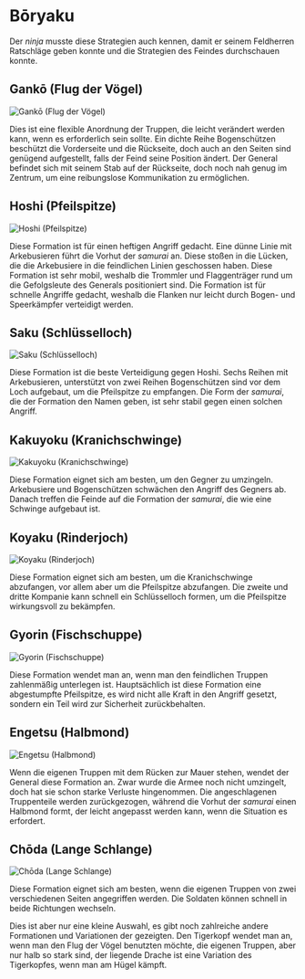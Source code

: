 # Bōryaku


Der *ninja* musste diese Strategien auch kennen, damit er seinem Feldherren Ratschläge geben konnte und die Strategien des Feindes durchschauen konnte.

## Gankō (Flug der Vögel)

![Gankō (Flug der Vögel)](/images/formationen-ganko.svg)

Dies ist eine flexible Anordnung der Truppen, die leicht verändert werden kann, wenn es erforderlich sein sollte. Ein dichte Reihe Bogenschützen beschützt die Vorderseite und die Rückseite, doch auch an den Seiten sind genügend aufgestellt, falls der Feind seine Position ändert. Der General befindet sich mit seinem Stab auf der Rückseite, doch noch nah genug im Zentrum, um eine reibungslose Kommunikation zu ermöglichen.


## Hoshi (Pfeilspitze)

![Hoshi (Pfeilspitze)](/images/formationen-hoshi.svg)

Diese Formation ist für einen heftigen Angriff gedacht. Eine dünne Linie mit Arkebusieren führt die Vorhut der *samurai* an. Diese stoßen in die Lücken, die die Arkebusiere in die feindlichen Linien geschossen haben. Diese Formation ist sehr mobil, weshalb die Trommler und Flaggenträger rund um die Gefolgsleute des Generals positioniert sind. Die Formation ist für schnelle Angriffe gedacht, weshalb die Flanken nur leicht durch Bogen- und Speerkämpfer verteidigt werden.


## Saku (Schlüsselloch)

![Saku (Schlüsselloch)](/images/formationen-saku.svg)

Diese Formation ist die beste Verteidigung gegen Hoshi. Sechs Reihen mit Arkebusieren, unterstützt von zwei Reihen Bogenschützen sind vor dem Loch aufgebaut, um die Pfeilspitze zu empfangen. Die Form der *samurai*, die der Formation den Namen geben, ist sehr stabil gegen einen solchen Angriff.


## Kakuyoku (Kranichschwinge)

![Kakuyoku (Kranichschwinge)](/images/formationen-kakuyoku.svg)

Diese Formation eignet sich am besten, um den Gegner zu umzingeln. Arkebusiere und Bogenschützen schwächen den Angriff des Gegners ab. Danach treffen die Feinde auf die Formation der *samurai*, die wie eine Schwinge aufgebaut ist.


## Koyaku (Rinderjoch)

![Koyaku (Rinderjoch)](/images/formationen-koyaku.svg)

Diese Formation eignet sich am besten, um die Kranichschwinge abzufangen, vor allem aber um die Pfeilspitze abzufangen. Die zweite und dritte Kompanie kann schnell ein Schlüsselloch formen, um die Pfeilspitze wirkungsvoll zu bekämpfen.


## Gyorin (Fischschuppe)

![Gyorin (Fischschuppe)](/images/formationen-gyorin.svg)

Diese Formation wendet man an, wenn man den feindlichen Truppen zahlenmäßig unterlegen ist. Hauptsächlich ist diese Formation eine abgestumpfte Pfeilspitze, es wird nicht alle Kraft in den Angriff gesetzt, sondern ein Teil wird zur Sicherheit zurückbehalten.


## Engetsu (Halbmond)

![Engetsu (Halbmond)](/images/formationen-engetsu.svg)

Wenn die eigenen Truppen mit dem Rücken zur Mauer stehen, wendet der General diese Formation an. Zwar wurde die Armee noch nicht umzingelt, doch hat sie schon starke Verluste hingenommen. Die angeschlagenen Truppenteile werden zurückgezogen, während die Vorhut der *samurai* einen Halbmond formt, der leicht angepasst werden kann, wenn die Situation es erfordert.


## Chōda (Lange Schlange)

![Chōda (Lange Schlange)](/images/formationen-choda.svg)

Diese Formation eignet sich am besten, wenn die eigenen Truppen von zwei verschiedenen Seiten angegriffen werden. Die Soldaten können schnell in beide Richtungen wechseln.

Dies ist aber nur eine kleine Auswahl, es gibt noch zahlreiche andere Formationen und Variationen der gezeigten. Den Tigerkopf wendet man an, wenn man den Flug der Vögel benutzten möchte, die eigenen Truppen, aber nur halb so stark sind, der liegende Drache ist eine Variation des Tigerkopfes, wenn man am Hügel kämpft.
